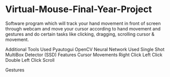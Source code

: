 # Virtual-Mouse-Final-Year-Project
Software program which will track your hand movement in front of screen through webcam and move your cursor according to hand movement and gestures and do certain tasks like clicking, dragging, scrolling cursor &amp; movement.

Additional Tools Used
Pyautogui
OpenCV
Neural Network Used
Single Shot MultiBox Detector (SSD)
Features
Cursor Movements
Right Click
Left Click
Double Left Click
Scroll


Gestures
